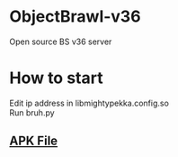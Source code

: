 # ObjectBrawl-v36
Open source BS v36 server

# How to start
Edit ip address in libmightypekka.config.so
<br>
Run bruh.py

## [APK File](https://drive.google.com/file/d/1uI-CRNIHK9WvDEkKdaj1eRs5D9yBJelb/view?usp=sharing)
